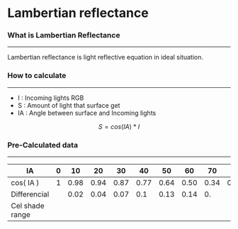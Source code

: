 # Lambertian reflectance
### What is Lambertian Reflectance
---
 Lambertian reflectance is light reflective equation in ideal situation.
### How to calculate
---
- I : Incoming lights RGB
- S : Amount of light that surface get
- IA : Angle between surface and Incoming lights

$$S = cos( IA ) * I$$
### Pre-Calculated data
---

| IA              | 0   | 10   | 20   | 30   | 40   | 50   | 60   | 70   | 80   | 90  |
| --------------- | --- | ---- | ---- | ---- | ---- | ---- | ---- | ---- | ---- | --- |
| cos( IA )       | 1   | 0.98 | 0.94 | 0.87 | 0.77 | 0.64 | 0.50 | 0.34 | 0.17 | 0   |
| Differencial    |     | 0.02 | 0.04 | 0.07 | 0.1  | 0.13 | 0.14 | 0.   |      |     |
| Cel shade range |     |      |      |      |      |      |      |      |      |     |


